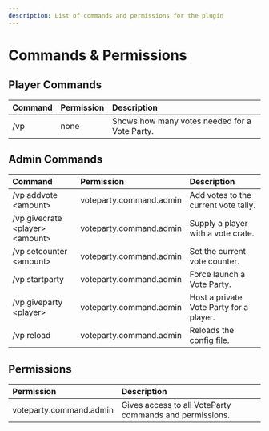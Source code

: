 ```yaml
---
description: List of commands and permissions for the plugin
---
```


# Commands & Permissions

## Player Commands

| Command | Permission | Description |
| :--- | :--- | :--- |
| /vp | none | Shows how many votes needed for a Vote Party. |

## Admin Commands

| Command | Permission | Description |
| :--- | :--- | :--- |
| /vp addvote &lt;amount&gt; | voteparty.command.admin | Add votes to the current vote tally. |
| /vp givecrate &lt;player&gt; &lt;amount&gt; | voteparty.command.admin | Supply a player with a vote crate. |
| /vp setcounter &lt;amount&gt; | voteparty.command.admin | Set the current vote counter. |
| /vp startparty | voteparty.command.admin | Force launch a Vote Party. |
| /vp giveparty &lt;player&gt; | voteparty.command.admin | Host a private Vote Party for a player. |
| /vp reload | voteparty.command.admin | Reloads the config file. |

## Permissions

| Permission | Description |
| :--- | :--- |
| voteparty.command.admin | Gives access to all VoteParty commands and permissions. |

